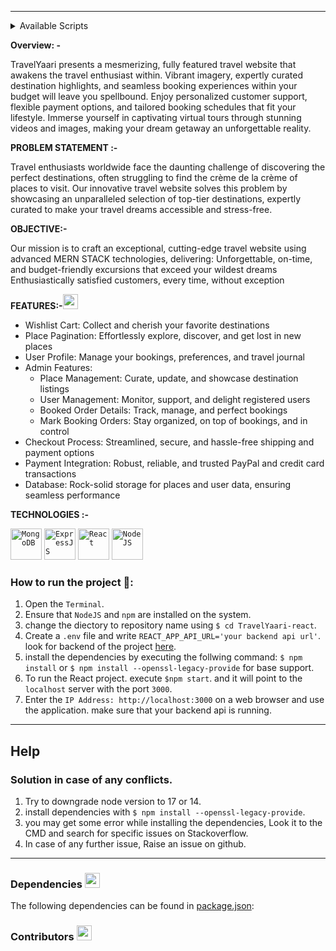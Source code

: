 

<hr />

      

<details><summary>Available Scripts</summary>

  In the project directory, you can run:
  
  ### `npm start`

Runs the app in the development mode.\
Open [http://localhost:3000](http://localhost:3000) to view it in the browser.

The page will reload if you make edits.\
You will also see any lint errors in the console.

### `npm test`

### `npm run build`

Builds the app for production to the `build` folder.\
It correctly bundles React in production mode and optimizes the build for the best performance.
The build is minified and the filenames include the hashes.\
Your app is ready to be deployed!

</details>    

<strong>Overview: -</strong>

 TravelYaari presents a mesmerizing, fully featured travel website that awakens the travel enthusiast within. Vibrant imagery, expertly curated destination highlights, and seamless booking experiences within your budget will leave you spellbound. Enjoy personalized customer support, flexible payment options, and tailored booking schedules that fit your lifestyle. Immerse yourself in captivating virtual tours through stunning videos and images, making your dream getaway an unforgettable reality.

<strong>PROBLEM STATEMENT :-</strong>

Travel enthusiasts worldwide face the daunting challenge of discovering the perfect destinations, often struggling to find the crème de la crème of places to visit. Our innovative travel website solves this problem by showcasing an unparalleled selection of top-tier destinations, expertly curated to make your travel dreams accessible and stress-free.   

<strong>OBJECTIVE:-</strong>

Our mission is to craft an exceptional, cutting-edge travel website using advanced MERN STACK technologies, delivering: Unforgettable, on-time, and budget-friendly excursions that exceed your wildest dreams Enthusiastically satisfied customers, every time, without exception


<strong>FEATURES:-</strong><img src="https://www.flaticon.com/svg/static/icons/svg/2643/2643513.svg" width="24px">

- Wishlist Cart: Collect and cherish your favorite destinations
- Place Pagination: Effortlessly explore, discover, and get lost in new places
- User Profile: Manage your bookings, preferences, and travel journal
- Admin Features:
    - Place Management: Curate, update, and showcase destination listings
    - User Management: Monitor, support, and delight registered users
    - Booked Order Details: Track, manage, and perfect bookings
    - Mark Booking Orders: Stay organized, on top of bookings, and in control
- Checkout Process: Streamlined, secure, and hassle-free shipping and payment options
- Payment Integration: Robust, reliable, and trusted PayPal and credit card transactions
- Database: Rock-solid storage for places and user data, ensuring seamless performance
    

**TECHNOLOGIES :-**


<code><img height="50" src="https://www.vectorlogo.zone/logos/mongodb/mongodb-ar21.svg" title="MongoDB"></code>
<code><img height="50" src="https://www.vectorlogo.zone/logos/expressjs/expressjs-ar21.svg" title="ExpressJS"></code>
 <code><img height="50" src="https://www.vectorlogo.zone/logos/reactjs/reactjs-ar21.svg" title="React"></code>
 <code><img height="50" src="https://www.vectorlogo.zone/logos/nodejs/nodejs-ar21.svg" title="NodeJS"></code>



### How to run the project 🚀:

  1. Open the `Terminal`.
  3. Ensure that `NodeJS` and `npm` are installed on the system.
  4. change the diectory to repository name using  `$ cd TravelYaari-react`.
  4. Create a `.env` file and write `REACT_APP_API_URL='your backend api url'`. look for backend of the project [here](https://github.com/shsarv/TravelYaari-api).
  5. install the dependencies by executing the follwing command: `$ npm install` or `$ npm install --openssl-legacy-provide` for base support.
  6. To run the React project. execute `$npm start`. and it will point to the `localhost` server with the port `3000`.
  8. Enter the `IP Address: http://localhost:3000` on a web browser and use the application. make sure that your backend api is running.


--------------------
## Help

### Solution in case of any conflicts.

1. Try to downgrade node version to 17 or 14.
2. install dependencies with `$ npm install --openssl-legacy-provide`.
3. you may get some error while installing the dependencies, Look it to the CMD and search for specific issues on Stackoverflow.
4. In case of any further issue, Raise an issue on github.

-----------------------------

### Dependencies <img src="https://www.flaticon.com/svg/static/icons/svg/2621/2621122.svg" width="24px">

The following dependencies can be found in [package.json](https://github.com/shsarv/TravelYaari-react/blob/master/package.json):

### Contributors <img src="https://www.flaticon.com/svg/static/icons/svg/1534/1534938.svg" width="24px">

      






